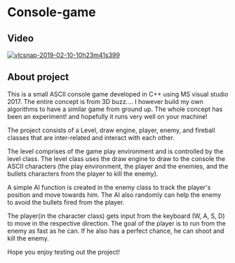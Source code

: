 # Console-game

## Video

[![vlcsnap-2019-02-10-10h23m41s399](https://user-images.githubusercontent.com/8284699/52531979-094fbc00-2d1e-11e9-9444-84bef0a8df6b.png)](https://drive.google.com/open?id=1yP540PzOtkcgXA2jWglmGom61g3GFsaf)

## About project
This is a small ASCII console game developed in C++ using MS visual studio 2017. The entire concept is from 3D buzz.... I however build my own algorithms to have a similar game from ground up. The whole concept has been an experiment! and hopefully it runs very well on your machine!

The project consists of a Level, draw engine, player, enemy, and fireball classes that are inter-related and interact with each other.

The level comprises of the game play environment and is controlled by the level class. The level class uses the draw engine to draw to the console the ASCII characters (the play environment, the player and the enemies, and the bullets characters from the player to kill the enemy).

A simple AI function is created in the enemy class to track the player's position and move towards him. The AI also randomly can help the enemy to avoid the bullets fired from the player.

The player(in the character class) gets input from the keyboard (W, A, S, D) to move in the respective direction. The goal of the player is to run from the enemy as fast as he can. If he also has a perfect chance, he can shoot and kill the enemy.

Hope you enjoy testing out the project!
